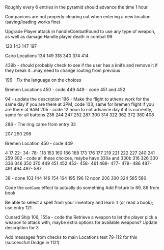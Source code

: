Roughly every 6 entries in the pyramid should advance the time 1 hour

Companions are not properly clearing out when entering a new location (saving/loading works fine)

Upgrade Player attack in handleCombatRound to use any type of weapon, as well as damage
Handle player death in combat
99

120
143
147
197

Cairo Locations
134
149
318
340
374
414

439b - should probably check to see if the user has a knife and remove it if they break it...may need to change routing from previous

196 - Fix the language on the choices

Bremen Locations
450 - code 449
449 - code 451 and 452

94 - update the description
196 - Make the flight to athens work for the same day if you are there at 3PM, code 103, same for bremen flight if you are there at 9AM
205 - code 12 noon to not advance day if it is currently, same for all buttons
236
244
247
252
287
300
314
322
362
372
380
408

286 - The ring came from entry 33

207
290
298

Bremen Location
450 - code 449

4
17
22-
34-
78-
118
153
160
166
168
173
176
177
219
221
222
227
240
241
259
302 - code all these choices, maybe have 330a and 330b
316
326
330
336
346
350
370
449
451
452
453-
458-
461
469-
477-
479-
486
487-
491
494
497-
587

38 - done
103
144
149
154
164
195
196
12 noon
206
300
324
585
586

Code the `endGame` effect to actually do something
Add Picture to 69, 86 from book

Be able to select a spell from your inventory and learn it (or read a book); use entry 121.

Cunard Ship
106, 155a - code the Retrieve a weapon to let the player pick a weapon to attack with, maybe extra options for available weapons?
Update description for 3

Add messages from checks to main Locations test 79-112 for this (successfull Dodge in 112f)
